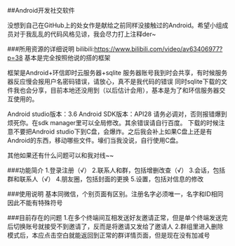 ##Android开发社交软件

没想到自己在GitHub上的处女作是献给之前同样没接触过的Android。希望小组成员对于我乱乱的代码风格见谅，我会尽力打上注释der~

###所用资源的详细说明
bilibili:https://www.bilibili.com/video/av63406977?p=38
基本是完全按照他说的搭的框架

框架是Android+环信即时云服务器+sqlite
服务器账号我到时会共享，有时候服务器反应慢会报用户名密码错误，请放心，真不是我代码的错误
同时sqlite下载的文件我也会分享，目前本地还没用到（以后估计会用），基本是为了和环信服务器交互使用的。

Android studio版本：3.6
Android SDK版本：API28
请务必调对，否则报错爆到烦死你。在sdk manager里可以全局修改。其余错误请自行百度。
下载的时候注意不要把Android studio下到C盘，会爆炸。之后我会补上如果C盘上还是有Android的东西，移动哪些文件。壕们当我没说，自行使用C盘。

其他如果还有什么问题可以和我对线~~

###功能简介
1.登录注册（√）
2.联系人和群，包括增删改查（√）
3.会话，包括群和联系人（√）
4.朋友圈，包括封面的更换
5.设置，包括对信息的修改
 
###使用说明
基本同微信，个别页面有区别。注册名字必须唯一，名字和ID相同因此不能有特殊符号

###目前存在的问题
1.在多个终端间互相发送好友邀请正常，但是单个终端发送完后切换账号就接受不到邀请了，反而是将邀请又发给了邀请人
2.群组里进入删除模式后，本应点击空白就能返回到正常的群详情页面，但是现在没有加减号

